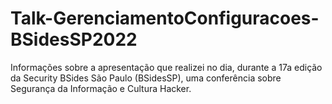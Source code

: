 # Talk-GerenciamentoConfiguracoes-BSidesSP2022
Informações sobre a apresentação que realizei no dia, durante a 17a edição da Security BSides São Paulo (BSidesSP), uma conferência sobre Segurança da Informação e Cultura Hacker.
